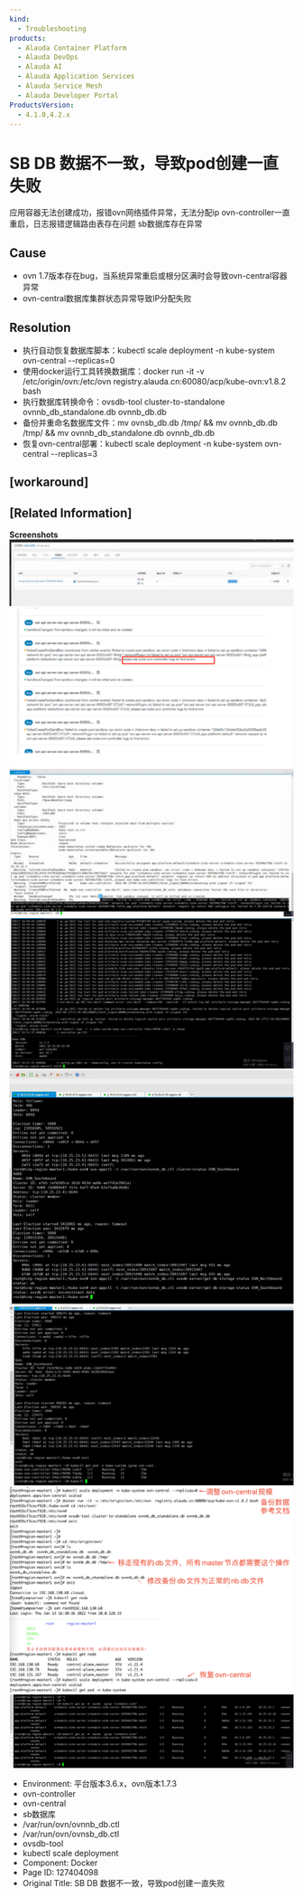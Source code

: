 ```yaml
---
kind:
  - Troubleshooting
products:
  - Alauda Container Platform
  - Alauda DevOps
  - Alauda AI
  - Alauda Application Services
  - Alauda Service Mesh
  - Alauda Developer Portal
ProductsVersion:
  - 4.1.0,4.2.x
---
```

<!-- A type of document that involves encountering a fault, diagnosing it, performing root cause analysis, and providing solutions. -->

# SB DB 数据不一致，导致pod创建一直失败

应用容器无法创建成功，报错ovn网络插件异常，无法分配ip ovn-controller一直重启，日志报错逻辑路由表存在问题 sb数据库存在异常

## Cause
- ovn 1.7版本存在bug，当系统异常重启或根分区满时会导致ovn-central容器异常
- ovn-central数据库集群状态异常导致IP分配失败

## Resolution
- 执行自动恢复数据库脚本：kubectl scale deployment -n kube-system ovn-central --replicas=0
- 使用docker运行工具转换数据库：docker run -it -v /etc/origin/ovn:/etc/ovn registry.alauda.cn:60080/acp/kube-ovn:v1.8.2 bash
- 执行数据库转换命令：ovsdb-tool cluster-to-standalone ovnnb_db_standalone.db ovnnb_db.db
- 备份并重命名数据库文件：mv ovnsb_db.db /tmp/ && mv ovnnb_db.db /tmp/ && mv ovnnb_db_standalone.db ovnnb_db.db
- 恢复ovn-central部署：kubectl scale deployment -n kube-system ovn-central --replicas=3

## [workaround]

## [Related Information]
**Screenshots**
![](assets/sb-db-shu-ju-bu-yi-zhi-dao-zhi-podchuang-jian-yi-zhi-shi-bai/image2022-9-27_11-26-26.png)
![](assets/sb-db-shu-ju-bu-yi-zhi-dao-zhi-podchuang-jian-yi-zhi-shi-bai/image2022-9-27_11-26-8.png)
![](assets/sb-db-shu-ju-bu-yi-zhi-dao-zhi-podchuang-jian-yi-zhi-shi-bai/image2022-9-27_11-26-47.png)
![](assets/sb-db-shu-ju-bu-yi-zhi-dao-zhi-podchuang-jian-yi-zhi-shi-bai/image2022-9-27_11-27-5.png)
![](assets/sb-db-shu-ju-bu-yi-zhi-dao-zhi-podchuang-jian-yi-zhi-shi-bai/image2022-9-27_11-27-24.png)
![](assets/sb-db-shu-ju-bu-yi-zhi-dao-zhi-podchuang-jian-yi-zhi-shi-bai/image2022-9-27_11-27-44.png)
![image2022-1-13_17-33-56.png](assets/sb-db-shu-ju-bu-yi-zhi-dao-zhi-podchuang-jian-yi-zhi-shi-bai/image2022-1-13_17-33-56.png)
![](assets/sb-db-shu-ju-bu-yi-zhi-dao-zhi-podchuang-jian-yi-zhi-shi-bai/image2022-9-27_11-28-10.png)
- Environment: 平台版本3.6.x，ovn版本1.7.3
- ovn-controller
- ovn-central
- sb数据库
- /var/run/ovn/ovnnb_db.ctl
- /var/run/ovn/ovnsb_db.ctl
- ovsdb-tool
- kubectl scale deployment
- Component: Docker
- Page ID: 127404098
- Original Title: SB DB 数据不一致，导致pod创建一直失败
